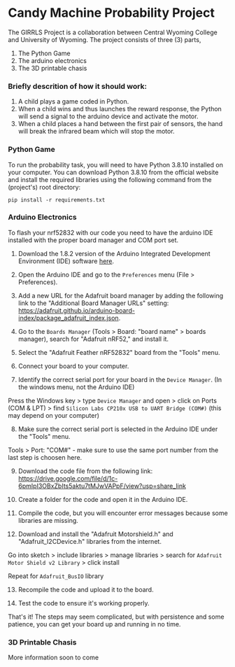 
# Candy Machine Probability Project 


The GIRRLS Project is a collaboration between Central Wyoming College and University of Wyoming. The project consists of three (3) parts, 
1) The Python Game 
2) The arduino electronics
3) The 3D printable chasis

### Briefly descrition of how it should work:

1) A child plays a game coded in Python.
2) When a child wins and thus launches the reward response, the Python will send a signal to the arduino device and activate the motor.
3) When a child places a hand between the first pair of sensors, the hand will break the infrared beam which will stop the motor.

### Python Game

To run the probability task, you will need to have Python 3.8.10 installed on your computer. You can download Python 3.8.10 from the official website and install the required libraries using the following command from the (project's) root directory:
```
pip install -r requirements.txt
```

### Arduino Electronics

To flash your nrf52832 with our code you need to have the arduino IDE installed with the proper board manager and COM port set.

1) Download the 1.8.2 version of the Arduino Integrated Development Environment (IDE) software [here](https://www.arduino.cc/en/software/OldSoftwareReleases).

2) Open the Arduino IDE and go to the `Preferences` menu (File > Preferences).

3) Add a new URL for the Adafruit board manager by adding the following link to the "Additional Board Manager URLs" setting: https://adafruit.github.io/arduino-board-index/package_adafruit_index.json.

4) Go to the `Boards Manager` (Tools > Board: "board name" > boards manager), search for "Adafruit nRF52," and install it.

5) Select the "Adafruit Feather nRF52832" board from the "Tools" menu.

6) Connect your board to your computer.

7) Identify the correct serial port for your board in the `Device Manager`. (In the windows menu, not the Arduino IDE)

Press the Windows key > type `Device Manager` and open > click on Ports (COM & LPT) > find `Silicon Labs CP210x USB to UART Bridge (COM#)` (this may depend on your computer)

8) Make sure the correct serial port is selected in the Arduino IDE under the "Tools" menu.

Tools > Port: "COM#" - make sure to use the same port number from the last step is choosen here. 

9) Download the code file from the following link: https://drive.google.com/file/d/1c-6pmIpI3OBxZbIts5aktu7tMJwVAPpF/view?usp=share_link

10) Create a folder for the code and open it in the Arduino IDE.

11) Compile the code, but you will encounter error messages because some libraries are missing.

12) Download and install the "Adafruit Motorshield.h" and "Adafruit_I2CDevice.h" libraries from the internet.

Go into sketch > include libraries > manage libraries > search for `Adafruit Motor Shield v2 Library` > click install

Repeat for `Adafruit_BusIO` library

13) Recompile the code and upload it to the board.

14) Test the code to ensure it's working properly.

That's it! The steps may seem complicated, but with persistence and some patience, you can get your board up and running in no time.

### 3D Printable Chasis

More information soon to come
